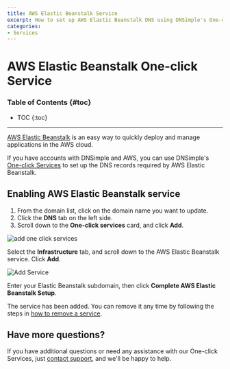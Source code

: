 ```yaml
---
title: AWS Elastic Beanstalk Service
excerpt: How to set up AWS Elastic Beanstalk DNS using DNSimple's One-click Service.
categories:
- Services
---
```


# AWS Elastic Beanstalk One-click Service

### Table of Contents {#toc}

* TOC
{:toc}

---

[AWS Elastic Beanstalk](https://aws.amazon.com/elasticbeanstalk/) is an easy way to quickly deploy and manage applications in the AWS cloud.

If you have accounts with DNSimple and AWS, you can use DNSimple's [One-click Services](/categories/services/) to set up the DNS records required by AWS Elastic Beanstalk.

## Enabling AWS Elastic Beanstalk service

1. From the domain list, click on the domain name you want to update.
1. Click the **DNS** tab on the left side.
1. Scroll down to the **One-click services** card, and click **Add**.

![add one click services](/files/one-click-services.png)

Select the **Infrastructure** tab, and scroll down to the AWS Elastic Beanstalk service. Click **Add**.

![Add Service](/files/services-amazon-elasticbeanstalk.png)

Enter your Elastic Beanstalk subdomain, then click **Complete AWS Elastic Beanstalk Setup**.

The service has been added. You can remove it any time by following the steps in [how to remove a service](/articles/services/#removing-services).

## Have more questions?

If you have additional questions or need any assistance with our One-click Services, just [contact support](https://dnsimple.com/feedback), and we'll be happy to help.
